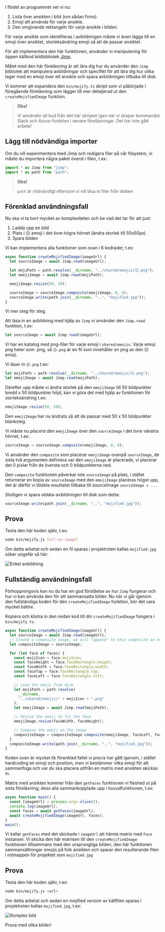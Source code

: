 I flödet av programmet vet vi nu:

1.  Lista över ansikten i bild (om sådan finns).
2.  Emoji att använda för varje ansikte.
3.  Den omgivande rektangeln för varje ansikte i bilden.

För varje ansikte som identifieras i avbildningen måste vi även lägga till en emoji över ansiktet, storleksändring emoji så att de passar ansiktet.

För att implementera den här funktionen, använder vi manipulering för öppen källkod bildbibliotek [Jimp](https://www.npmjs.com/package/jimp).

Målet med den här föreläsning är att lära dig hur du använder den `Jimp` bibliotek att manipulera avbildningar och specifikt för att lära dig hur olika lager med en emoji över ett ansikte och spara avbildningen tillbaka till disk.

Vi kommer att expandera den `bin/mojify.ts` skript som vi påbörjade i föregående föreläsning som lägger till mer detaljerad ut den `createMojifiedImage` funktion.

> **Obs!**
>
> Vi använder all kod från det här skriptet igen när vi skapar kommandot Slack och Azure-funktion i senare föreläsningar. Det har inte gått arbete!

## <a name="add-the-required-imports"></a>Lägg till nödvändiga importer

Om du vill experimentera med Jimp och redigera filer på vår filsystem, vi måste du importera några paket överst i filen, t.ex:

```typescript
import * as Jimp from "jimp";
import * as path from "path";
```

> **Obs!**
>
> `path` är nödvändigt eftersom vi vill läsa in filer från disken

## <a name="simplified-use-case"></a>Förenklad användningsfall

Nu ska vi ta bort mycket av komplexiteten och be vad det tar för att just:

1. Ladda upp en bild
2. Plats i 😕 emoji i det övre högra hörnet (ändra storlek till 50x50px)
3. Spara bilden

Vi kan implementera alla funktioner som ovan i 6 kodrader, t.ex:

```typescript
async function createMojifiedImage(imageUrl) {
  let sourceImage = await Jimp.read(imageUrl);

  let mojiPath = path.resolve(__dirname, "../shared/emojis/😕.png");
  let emojiImage = await Jimp.read(mojiPath);

  emojiImage.resize(50, 50);

  sourceImage = sourceImage.composite(emojiImage, 0, 0);
  sourceImage.write(path.join(__dirname, "..", "mojified.jpg"));
}
```

Vi mer steg för steg.

Att läsa in en avbildning med hjälp av `Jimp` vi använder den `Jimp.read` funktion, t.ex:

```typescript
let sourceImage = await Jimp.read(imageUrl);
```

Vi har en katalog med png-filer för varje emoji i `shared/emojis`. Varje emoji png heter som <emoji>.png, så `😕.png` är en fil som innehåller en png av den 😕 emoji.

Vi läser in `😕.png` t.ex:

```typescript
let mojiPath = path.resolve(__dirname, "../shared/emojis/😕.png");
let emojiImage = await Jimp.read(mojiPath);
```

Därefter upp måste vi ändra storlek på den `emojiImage` till 50 bildpunkter bredd x 50 bildpunkter höjd, kan vi göra det med hjälp av funktionen för storleksändring t.ex:

```typescript
emojiImage.resize(50, 50);
```

Den `emojiImage` har nu ändrats så att de passar med 50 x 50 bildpunkter blanksteg.

Vi måste nu _placera_ den `emojiImage` över den `sourceImage` i det övre vänstra hörnet, t.ex:

```typescript
sourceImage = sourceImage.composite(emojiImage, 0, 0);
```

Vi använder den `composite` som placerar `emojiImage` ovanpå `sourceImage`, de sista två argumenten definiera var den `emojiImage` är placerade, vi placerar det 0 pixlar från de översta och 0 bildpunkterna ned.

Den `composite` funktionen påverkar inte `sourceImage` på plats, i stället returnerar en kopia av `sourceImage` med den `emojiImage` placeras högst upp, det är därför vi tilldela resultatet tillbaka till sourceImage `sourceImage = ...`

Slutligen vi spara utdata-avbildningen till disk som detta:

```typescript
sourceImage.write(path.join(__dirname, "..", "mojified.jpg"));
```

## <a name="try-it-out"></a>Prova

Testa den här koden själv, t.ex:

```bash
node bin/mojify.js [url-to-image]
```

Om detta arbetat och sedan en fil sparas i projektroten kallas `mojified.jpg` söker ungefär så här:

![Enkel avbildning](/media-drafts/6.simple-mojified-image.jpg)

## <a name="full-use-case"></a>Fullständig användningsfall

Förhoppningsvis kan nu du har en god förståelse av hur `Jimp` fungerar och hur vi kan använda den för att sammansatta bilder. Nu när vi går igenom den fullständiga koden för den `createMojifiedImage` funktion, bör det vara mycket bättre.

Kopiera och klistra in den nedan kod till din `createMojifiedImage` fungera i `bin/mojify.ts`.

```typescript
async function createMojifiedImage(imageUrl) {
  let sourceImage = await Jimp.read(imageUrl);
  // Create a composite image, we will "append" to this composite an emoji image for each face found
  let compositeImage = sourceImage;

  for (let face of faces) {
    const mojiIcon = face.mojiIcon;
    const faceHeight = face.faceRectangle.height;
    const faceWidth = face.faceRectangle.width;
    const faceTop = face.faceRectangle.top;
    const faceLeft = face.faceRectangle.left;

    // Load the emoji from disk
    let mojiPath = path.resolve(
      __dirname,
      "../shared/emojis/" + mojiIcon + ".png"
    );
    let emojiImage = await Jimp.read(mojiPath);

    // Resize the emoji to fit the face
    emojiImage.resize(faceWidth, faceHeight);

    // Compose the emoji on the image
    compositeImage = compositeImage.composite(emojiImage, faceLeft, faceTop);
  }
  compositeImage.write(path.join(__dirname, "..", "mojified.jpg"));
}
```

Koden ovan är mycket lik förenklad fallet vi precis har gått igenom, i stället hardcoding en emoji och position, men vi bestämmer vilka emoji för att sammanfoga och var du ska placera utifrån en matris med ansikten skickas in.

Matris med ansikten kommer från den `getFaces` funktionen vi fleshed ut på sista föreläsning; dess alla sammankopplade upp i huvudfunktionen, t.ex:

```typescript
async function main() {
  const [imageUrl] = process.argv.slice(2);
  console.log(imageUrl);
  const faces = await getFaces(imageUrl);
  await createMojifiedImage(imageUrl, faces);
}
main();
```

Vi kallar `getFaces` med det skickade i `imageUrl` att hämta matris med `Face` instanser.
Vi skicka den här matrisen till den `createMojifiedImage` funktionen tillsammans med den ursprungliga bilden, den här funktionen sammansättningar emojis på folk ansikten och sparar den resulterande filen i rotmappen för projektet som `mojified.jpg`

## <a name="try-it-out"></a>Prova

Testa den här koden själv, t.ex:

```bash
node bin/mojify.js <url>
```

Om detta arbetat och sedan en mojified version av källfilen sparas i projektroten kallas `mojified.jpg`, t.ex:

![Komplex bild](/media-drafts/6.complex-mojified-image.jpg)

Prova med olika bilder!
